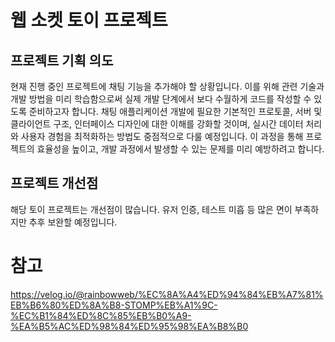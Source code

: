 # 웹 소켓 토이 프로젝트
## 프로젝트 기획 의도
현재 진행 중인 프로젝트에 채팅 기능을 추가해야 할 상황입니다. 이를 위해 관련 기술과 개발 방법을 미리 학습함으로써 실제 개발 단계에서 보다 수월하게 코드를 작성할 수 있도록 준비하고자 합니다. 채팅 애플리케이션 개발에 필요한 기본적인 프로토콜, 서버 및 클라이언트 구조, 인터페이스 디자인에 대한 이해를 강화할 것이며, 실시간 데이터 처리와 사용자 경험을 최적화하는 방법도 중점적으로 다룰 예정입니다. 이 과정을 통해 프로젝트의 효율성을 높이고, 개발 과정에서 발생할 수 있는 문제를 미리 예방하려고 합니다.
## 프로젝트 개선점
해당 토이 프로젝트는 개선점이 많습니다. 
유저 인증, 테스트 미흡 등 많은 면이 부족하지만 추후 보완할 예정입니다.
# 참고
https://velog.io/@rainbowweb/%EC%8A%A4%ED%94%84%EB%A7%81%EB%B6%80%ED%8A%B8-STOMP%EB%A1%9C-%EC%B1%84%ED%8C%85%EB%B0%A9-%EA%B5%AC%ED%98%84%ED%95%98%EA%B8%B0